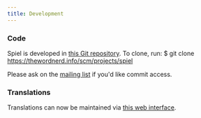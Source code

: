 ```yaml
---
title: Development
---
```


### Code

Spiel is developed in  [this Git repository](https://thewordnerd.info/scm/projects/spiel). To clone, run:
    $ git clone https://thewordnerd.info/scm/projects/spiel

Please ask on the [mailing list](https://groups.google.com/forum/#!forum/spielproject) if you'd like commit access.

### Translations

Translations can now be maintained via [this web interface](https://hosted.weblate.org/projects/spiel/).
